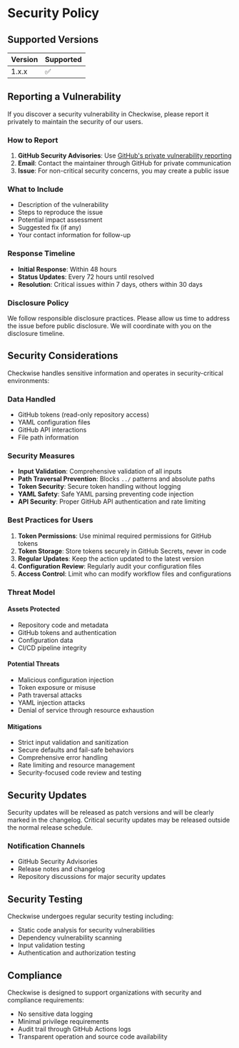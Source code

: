 # Security Policy

## Supported Versions

| Version | Supported          |
| ------- | ------------------ |
| 1.x.x   | :white_check_mark: |

## Reporting a Vulnerability

If you discover a security vulnerability in Checkwise, please report it privately to maintain the security of our users.

### How to Report

1. **GitHub Security Advisories**: Use [GitHub's private vulnerability reporting](https://github.com/inciarmors/checkwise/security/advisories/new)
2. **Email**: Contact the maintainer through GitHub for private communication
3. **Issue**: For non-critical security concerns, you may create a public issue

### What to Include

- Description of the vulnerability
- Steps to reproduce the issue
- Potential impact assessment
- Suggested fix (if any)
- Your contact information for follow-up

### Response Timeline

- **Initial Response**: Within 48 hours
- **Status Updates**: Every 72 hours until resolved
- **Resolution**: Critical issues within 7 days, others within 30 days

### Disclosure Policy

We follow responsible disclosure practices. Please allow us time to address the issue before public disclosure. We will coordinate with you on the disclosure timeline.

## Security Considerations

Checkwise handles sensitive information and operates in security-critical environments:

### Data Handled
- GitHub tokens (read-only repository access)
- YAML configuration files
- GitHub API interactions
- File path information

### Security Measures
- **Input Validation**: Comprehensive validation of all inputs
- **Path Traversal Prevention**: Blocks `../` patterns and absolute paths
- **Token Security**: Secure token handling without logging
- **YAML Safety**: Safe YAML parsing preventing code injection
- **API Security**: Proper GitHub API authentication and rate limiting

### Best Practices for Users

1. **Token Permissions**: Use minimal required permissions for GitHub tokens
2. **Token Storage**: Store tokens securely in GitHub Secrets, never in code
3. **Regular Updates**: Keep the action updated to the latest version
4. **Configuration Review**: Regularly audit your configuration files
5. **Access Control**: Limit who can modify workflow files and configurations

### Threat Model

#### Assets Protected
- Repository code and metadata
- GitHub tokens and authentication
- Configuration data
- CI/CD pipeline integrity

#### Potential Threats
- Malicious configuration injection
- Token exposure or misuse
- Path traversal attacks
- YAML injection attacks
- Denial of service through resource exhaustion

#### Mitigations
- Strict input validation and sanitization
- Secure defaults and fail-safe behaviors
- Comprehensive error handling
- Rate limiting and resource management
- Security-focused code review and testing

## Security Updates

Security updates will be released as patch versions and will be clearly marked in the changelog. Critical security updates may be released outside the normal release schedule.

### Notification Channels
- GitHub Security Advisories
- Release notes and changelog
- Repository discussions for major security updates

## Security Testing

Checkwise undergoes regular security testing including:
- Static code analysis for security vulnerabilities
- Dependency vulnerability scanning
- Input validation testing
- Authentication and authorization testing

## Compliance

Checkwise is designed to support organizations with security and compliance requirements:
- No sensitive data logging
- Minimal privilege requirements
- Audit trail through GitHub Actions logs
- Transparent operation and source code availability
